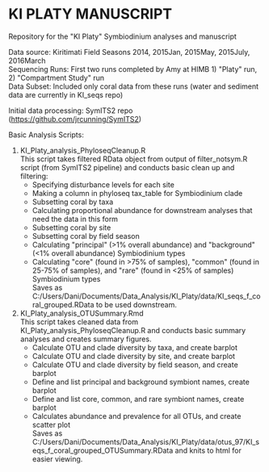 # KI PLATY MANUSCRIPT  
Repository for the "KI Platy" Symbiodinium analyses and manuscript  
  
Data source: Kiritimati Field Seasons 2014, 2015Jan, 2015May, 2015July, 2016March  
Sequencing Runs: First two runs completed by Amy at HIMB 1) "Platy" run, 2) "Compartment Study" run  
Data Subset: Included only coral data from these runs (water and sediment data are currently in KI_seqs repo)  
  
Initial data processing: SymITS2 repo (https://github.com/jrcunning/SymITS2)  
  
Basic Analysis Scripts:  
 1) KI_Platy_analysis_PhyloseqCleanup.R  
    This script takes filtered RData object from output of filter_notsym.R script (from SymITS2 pipeline) and conducts basic clean up and filtering:  
       - Specifying disturbance levels for each site  
       - Making a column in phyloseq tax_table for Symbiodinium clade  
       - Subsetting coral by taxa  
       - Calculating proportional abundance for downstream analyses that need the data in this form  
       - Subsetting coral by site  
       - Subsetting coral by field season  
       - Calculating "principal" (>1% overall abundance) and "background" (<1% overall abundance) Symbiodinium types  
       - Calculating "core" (found in >75% of samples), "common" (found in 25-75% of samples), and "rare" (found in <25% of samples) Symbiodinium types  
    Saves as C:/Users/Dani/Documents/Data_Analysis/KI_Platy/data/KI_seqs_f_coral_grouped.RData to be used downstream.  
 2) KI_Platy_analysis_OTUSummary.Rmd  
    This script takes cleaned data from KI_Platy_analysis_PhyloseqCleanup.R and conducts basic summary analyses and creates summary figures.  
       - Calculate OTU and clade diversity by taxa, and create barplot  
       - Calculate OTU and clade diversity by site, and create barplot  
       - Calculate OTU and clade diversity by field season, and create barplot  
       - Define and list principal and background symbiont names, create barplot  
       - Define and list core, common, and rare symbiont names, create barplot  
       - Calculates abundance and prevalence for all OTUs, and create scatter plot  
    Saves as C:/Users/Dani/Documents/Data_Analysis/KI_Platy/data/otus_97/KI_seqs_f_coral_grouped_OTUSummary.RData and knits to html for easier viewing.

